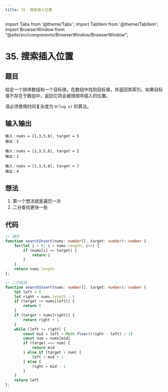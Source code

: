 ```yaml
---
title: 35. 搜索插入位置
---
```


import Tabs from '@theme/Tabs';
import TabItem from '@theme/TabItem';
import BrowserWindow from "@site/src/components/BrowserWindow/BrowserWindow";

# 35. 搜索插入位置

## 题目

<BrowserWindow url='https://leetcode-cn.com/problems/search-insert-position/'>

  给定一个排序数组和一个目标值，在数组中找到目标值，并返回其索引。如果目标值不存在于数组中，返回它将会被按顺序插入的位置。

  请必须使用时间复杂度为 `O(log n)` 的算法。

</BrowserWindow>

## 输入输出

<Tabs groupId="solutions">
  <TabItem value="example1" label="示例1">

    输入：nums = [1,3,5,6], target = 5
    输出：2

  </TabItem>
  <TabItem value="example2" label="示例2">

    输入：nums = [1,3,5,6], target = 2
    输出：1

  </TabItem>
  <TabItem value="example3" label="示例3">

    输入：nums = [1,3,5,6], target = 7
    输出：4

  </TabItem>
</Tabs>

## 想法

1. 第一个想法就是遍历一次
2. 二分查找更快一些

## 代码

<Tabs groupId="solutions">
  <TabItem value="ts1" label="TypeScript 1">

```ts
// 遍历
function searchInsert(nums: number[], target: number): number {
    for(let i = 0; i < nums.length; i++) {
        if (nums[i] >= target) {
            return i
        }
    }
    return nums.length
};
```

  </TabItem>
  <TabItem value="ts2" label="TypeScript 2">

```ts
// 二分查找
function searchInsert(nums: number[], target: number): number {
    let left = 0
    let right = nums.length - 1
    if (target <= nums[left]) {
        return 0
    }
    if (target > nums[right]) {
        return right + 1
    }
    while (left <= right) {
        const mid = left + Math.floor((right - left) / 2)
        const num = nums[mid]
        if (target === num) {
            return mid
        } else if (target > num) {
            left = mid + 1
        } else {
            right = mid - 1
        }
    }
    return left
};
```

  </TabItem>
</Tabs>